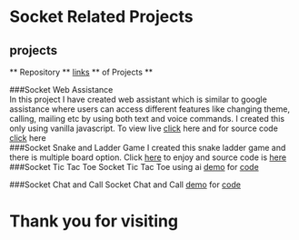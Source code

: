 # Socket Related Projects
## projects
** Repository ** [links](https://github.com/70deepak58/Web_Advance/tree/master/Projects/socket/) ** of Projects **
<br/>

###Socket Web Assistance<br/>
In this project I have created web assistant which is similar to google assistance where users can access different features like changing theme, calling, mailing etc by using both  text and voice commands. I created this only using vanilla javascript. To view live [click](https://70deepak58.github.io/Web_Advance/Projects/socket/remote_phone_control/index.html) here and for source code [click](https://github.com/70deepak58/Web_Advance/tree/master/Projects/socket/remote_phone_control/index.html) here
<br/>
###Socket Snake and Ladder Game
I created this snake ladder game and there is multiple board option. Click [here](https://70deepak58.github.io/Web_Advance/Projects/socket/snake_ladder_remote/index.html) to enjoy and source code is  [here](https://github.com/70deepak58/Web_Advance/tree/master/Projects/socket/snake_ladder_remote/index.html)
<br/>
###Socket Tic Tac Toe
Socket Tic Tac Toe using ai [demo](https://70deepak58.github.io/Web_Advance/Projects/socket/ticktactoe/index.html) for [code](https://github.com/70deepak58/Web_Advance/tree/master/Projects/socket/ticktactoe/index.html)
<br/>

###Socket Chat and Call
Socket Chat and Call [demo](https://70deepak58.github.io/Web_Advance/Projects/socket/chat_call/index.html) for [code](https://github.com/70deepak58/Web_Advance/tree/master/Projects/socket/chat_call/index.html)
<br/>


<h1>Thank you for visiting</h1>

